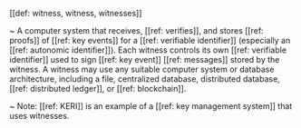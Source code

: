 [[def: witness, witness, witnesses]]

~ A computer system that receives, [[ref: verifies]], and stores [[ref: proofs]] of [[ref: key events]] for a [[ref: verifiable identifier]] (especially an [[ref: autonomic identifier]]). Each witness controls its own [[ref: verifiable identifier]] used to sign [[ref: key event]] [[ref: messages]] stored by the witness. A witness may use any suitable computer system or database architecture, including a file, centralized database, distributed database, [[ref: distributed ledger]], or [[ref: blockchain]].

~ Note: [[ref: KERI]] is an example of a [[ref: key management system]] that uses witnesses.
